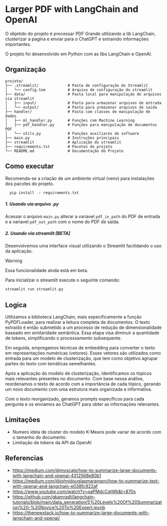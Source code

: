 
# Larger PDF with LangChain and OpenAI

O objetido do projeto é processar PDF Grande utilizando a lib LangChain, clusterizar a pagina e enviar para o ChatGPT e extraindo informações importantes.

O projeto foi desenvolvido em Python com as libs LangChain e OpenAI.

## Organização
```
projeto/
├── .streamlit/             # Pasta de configuração do Streamlit
│   └── config.tom          # Arquivo de configuração do streamlit
├── data/                   # Pasta local para manipulação de arquivos via streamlit
│   ├── input/              # Pasta para armazenar arquivos de entrada
│   └── output/             # Pasta para armazenar arquivos de saida
├── handler/                # Pasta com classes de manipulação de dados 
│   ├── ml_handler.py       # Funções com Machine Learning
│   ├── pdf_handler.py      # Funções para manipulação de documentos PDF
│   └── utils.py            # Funções auxiliares do software
├── main.py                 # Instruções principais
├── streamlit               # Aplicação do streamlit
├── requirements.txt        # Pacotes do projeto
└── README.md               # Documentação do Projeto

```
## Como executar

Recomenda-se a criação de um ambiente virtual (venv) para instalações dos pacotes do projeto.

```bash
  pip install -r requirements.txt
```
    
##### 1. Usando via arquivo .py

Acessar o arquivo `main.py` alterar a variavel `pdf_in_path` do PDF de entrada e a variavel `pdf_out_path` com o nome do PDF de saida.


##### 2. Usando via streamlit [BETA]

Desenvolvemos uma interface visual utilizando o Streamlit facilidando o uso da aplicação.
> [!WARNING]  
> Essa funcionalidade ainda está em beta.

Para inicializar o streamlit execute o seguinte comando:

```bash
streamlit run streamlit.py
```

## Logica

Utilizamos a biblioteca LangChain, mais especificamente a função PyPDFLoader, para realizar a leitura completa de documentos. O texto extraído é então submetido a um processo de redução de dimensionalidade baseado em similaridade semântica. Essa etapa visa diminuir a quantidade de tokens, simplificando o processamento subsequente.

Em seguida, empregamos técnicas de embedding para converter o texto em representações numéricas (vetores). Esses vetores são utilizados como entrada para um modelo de clusterização, que tem como objetivo agrupar partes do texto com temáticas semelhantes.

Após a aplicação do modelo de clusterização, identificamos os tópicos mais relevantes presentes no documento. Com base nessa análise, reordenamos o texto de acordo com a importância de cada tópico, gerando um novo documento com uma estrutura mais organizada e informativa.

Com o texto reorganizado, geramos prompts específicos para cada pergunta e os enviamos ao ChatGPT para obter as informações relevantes.


## Limitações

- Numero idela de cluster do modelo K-Means pode variar de acordo com o tamanho do documento.
- Limitação de tokens da API da OpenAI

## Referencias

- https://medium.com/@myscale/how-to-summarize-large-documents-with-langchain-and-openai-4312568e80b1
- https://medium.com/@johnidouglasmarangon/how-to-summarize-text-with-openai-and-langchain-e038fc922af
- https://www.youtube.com/watch?v=qaPMdcCqtWk&t=870s
- https://github.com/gkamradt/langchain-tutorials/blob/main/data_generation/5%20Levels%20Of%20Summarization%20-%20Novice%20To%20Expert.ipynb
- https://thenewstack.io/how-to-summarize-large-documents-with-langchain-and-openai/
